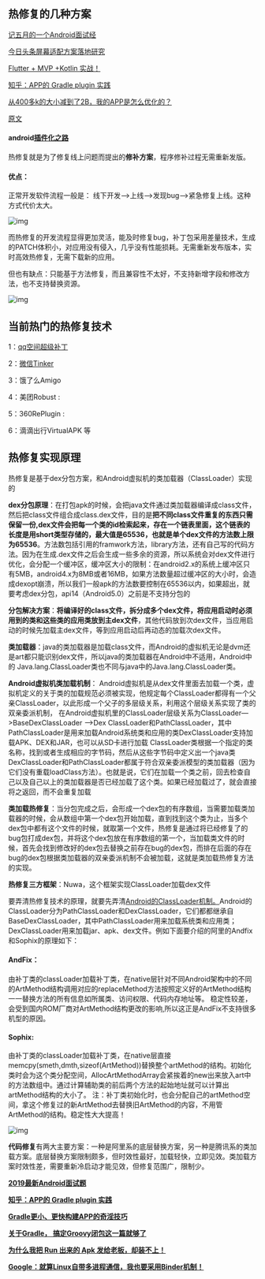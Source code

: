 ## 热修复的几种方案

[记五月的一个Android面试经](http://mp.weixin.qq.com/s?__biz=MzI3OTU0MzI4MQ==&mid=2247488166&idx=1&sn=87500da9bebf08f289e51c45b6d91569&chksm=eb477e38dc30f72e05473c9bb597e744f2787276610a6bdba89a2ef7740885c26f46528e69c8&scene=21#wechat_redirect)

[今日头条屏幕适配方案落地研究](http://mp.weixin.qq.com/s?__biz=MzI3OTU0MzI4MQ==&mid=2247488123&idx=1&sn=57f61d72c2858cd2b5dc008475d89435&chksm=eb477ee5dc30f7f325c1f52dcaccf934ea6bc0a1cc9e24d31cfb8c9cc385b5e2224c89171e12&scene=21#wechat_redirect)

[Flutter  + MVP +Kotlin 实战！](http://mp.weixin.qq.com/s?__biz=MzI3OTU0MzI4MQ==&mid=2247488369&idx=1&sn=8b5bd9cde2b9ae98ac6ccfdbd2d9d6de&chksm=eb477fefdc30f6f9c4fdcdeb8517f614dc291231d127dfb3f281c441403256d5665438e2b392&scene=21#wechat_redirect)

[知乎：APP的 Gradle plugin 实践](http://mp.weixin.qq.com/s?__biz=MzI3OTU0MzI4MQ==&mid=2247488475&idx=1&sn=91d3f70a58249ef3e6ea47ba75fbaad7&chksm=eb477f45dc30f653ad100f7c8a6432b8c3bdbbb0d40068bf567a40552aab819cf5d73c0b5842&scene=21#wechat_redirect)

[从400多k的大小减到了2B，我的APP是怎么优化的？](http://mp.weixin.qq.com/s?__biz=MzI3OTU0MzI4MQ==&mid=2247488443&idx=1&sn=41525b011e432567e6b725f0087e5bce&chksm=eb477f25dc30f6333252b37a134297156e163157e069a66827ac14a1470e2fe61e204cddf13b&scene=21#wechat_redirect)

[原文](https://www.jianshu.com/p/76d15810a8f5)

#### android[插件化之路](https://blog.csdn.net/xiangzhihong8/article/details/52876440)

热修复就是为了修复线上问题而提出的**修补方案**，程序修补过程无需重新发版。

#### 优点：

正常开发软件流程一般是： 线下开发-->上线-->发现bug-->紧急修复上线。这种方式代价太大。



![img](https:////upload-images.jianshu.io/upload_images/17289979-5f078b0e35d77910.png?imageMogr2/auto-orient/strip%7CimageView2/2/w/966/format/webp)



而热修复的开发流程显得更加灵活，能及时修复bug，补丁包采用差量技术，生成的PATCH体积小，对应用没有侵入，几乎没有性能损耗。无需重新发布版本，实时高效热修复，无需下载新的应用。

但也有缺点：只能基于方法修复，而且兼容性不太好，不支持新增字段和修改方法，也不支持替换资源。



![img](https:////upload-images.jianshu.io/upload_images/17289979-cff32c43354878d9.png?imageMogr2/auto-orient/strip%7CimageView2/2/w/928/format/webp)



## 当前热门的热修复技术

1：[qq空间超级补丁](https://links.jianshu.com/go?to=https%3A%2F%2Fblog.csdn.net%2Fasialiyazhou%2Farticle%2Fdetails%2F70495589)

2：[微信Tinker](https://links.jianshu.com/go?to=https%3A%2F%2Fblog.csdn.net%2Flmj623565791%2Farticle%2Fdetails%2F54882693)

3：饿了么Amigo

4：美团Robust :

5：360RePlugin :

6：滴滴出行VirtualAPK 等

## 热修复实现原理

热修复是基于dex分包方案，和Android虚拟机的类加载器（ClassLoader）实现的

**dex分包原理**：在打包apk的时候，会把java文件通过类加载器编译成class文件，然后把class文件组合成class.dex文件，目的是**把不同class文件重复的东西只需保留一份,dex文件会把每一个类的id检索起来，存在一个链表里面，这个链表的长度是用short类型存储的，最大值是65536，也就是单个dex文件的方法数上限为65536**。方法数包括引用的framwork方法，library方法，还有自己写的代码方法。因为在生成.dex文件之后会生成一些多余的资源，所以系统会对dex文件进行优化，会分配一个缓冲区，缓冲区大小的限制：在android2.x的系统上缓冲区只有5MB，android4.x为8MB或者16MB，如果方法数量超过缓冲区的大小时，会造成dexopt崩溃，所以我们一般apk的方法数要控制在65536以内，如果超出，就要考虑dex分包，api14（Android5.0）之前是不支持分包的

**分包解决方案**：**将编译好的class文件，拆分成多个dex文件，将应用启动时必须用到的类和这些类的应用类放到主dex文件**，其他代码放到次dex文件，当应用启动的时候先加载主dex文件，等到应用启动后再动态的加载次dex文件。

 **类加载器**：java的类加载器是加载class文件，而Android的虚拟机无论是dvm还是art都只能识别dex文件，所以java的类加载器在Android中不适用，Android中的 Java.lang.ClassLoader类也不同与java中的Java.lang.ClassLoader类。

**Android虚拟机类加载机制**： Android虚拟机是从dex文件里面去加载一个类，虚拟机定义的关于类的加载规范必须被实现，他规定每个ClassLoader都得有一个父亲ClassLoader，以此形成一个父子的多层级关系，利用这个层级关系实现了类的双亲委派机制， 在Android虚拟机里的ClassLoader层级关系为ClassLoader—>BaseDexClassLoader —>Dex ClassLoader和PathClassLoader，其中PathClassLoader是用来加载Android系统类和应用的类DexClassLoader支持加载APK、DEX和JAR，也可以从SD卡进行加载 ClassLoader类根据一个指定的类名称，找到或者生成相应的字节码，然后从这些字节码中定义出一个java类 DexClassLoader和PathClassLoader都属于符合双亲委派模型的类加载器（因为它们没有重载loadClass方法）。也就是说，它们在加载一个类之前，回去检查自己以及自己以上的类加载器是否已经加载了这个类。如果已经加载过了，就会直接将之返回，而不会重复加载

**类加载热修复**：当分包完成之后，会形成一个dex包的有序数组，当需要加载类加载器的时候，会从数组中第一个dex包开始加载，直到找到这个类为止，当多个dex包中都有这个文件的时候，就取第一个文件，热修复是通过将已经修复了的bug包打成dex包，并将这个dex包放在有序数组的第一个，当加载类文件的时候，首先会找到修改好的dex包去替换之前存在bug的dex包，而排在后面的存在bug的dex包根据类加载器的双亲委派机制不会被加载，这就是类加载热修复方法的实现。

**热修复三方框架**：Nuwa，这个框架实现ClassLoader加载dex文件

要弄清热修复技术的原理，就要先弄清[Android的ClassLoader机制。](https://links.jianshu.com/go?to=https%3A%2F%2Fblog.csdn.net%2Fxiangzhihong8%2Farticle%2Fdetails%2F52880327)Android的ClassLoader分为PathClassLoader和DexClassLoader，它们都都继承自BaseDexClassLoader，其中PathClassLoader用来加载系统类和应用类；DexClassLoader用来加载jar、apk、dex文件。例如下面要介绍的阿里的Andfix和Sophix的原理如下：

#### AndFix：

由补丁类的classLoader加载补丁类，在native层针对不同Android架构中的不同的ArtMethod结构调用对应的replaceMethod方法按照定义好的ArtMethod结构一一替换方法的所有信息如所属类、访问权限、代码内存地址等。 稳定性较差，会受到国内ROM厂商对ArtMethod结构更改的影响,所以这正是AndFix不支持很多机型的原因。

#### Sophix:

由补丁类的classLoader加载补丁类，在native层直接memcpy(smeth,dmth,sizeof(ArtMethod))替换整个artMethod的结构。初始化类时会为这个类分配空间，AllocArtMethodArray会紧挨着的new出来放入art中的方法数组中。通过计算辅助类的前后两个方法的起始地址就可以计算出artMethod结构的大小了。 注：补丁类初始化时，也会分配自己的artMethod空间，拿这个修复过的新ArtMethod去替换旧ArtMethod的内容，不用管ArtMethod的结构。稳定性大大提高！





![img](https:////upload-images.jianshu.io/upload_images/17289979-62f64593c89b2040.png?imageMogr2/auto-orient/strip%7CimageView2/2/w/908/format/webp)



**代码修复**有两大主要方案：一种是阿里系的底层替换方案，另一种是腾讯系的类加载方案。底层替换方案限制颇多，但时效性最好，加载轻快，立即见效。类加载方案时效性差，需要重新冷启动才能见效，但修复范围广，限制少。

[**2019最新Android面试题**](http://mp.weixin.qq.com/s?__biz=MzI3OTU0MzI4MQ==&mid=2247488205&idx=1&sn=e7f48a1cb80380697b0617d4e57e9cf2&chksm=eb477e53dc30f745fc4b8bd45a10da79c4a9b5342e107241a46a8b9cc958b439e642d7fd714b&scene=21#wechat_redirect)

[**知乎：APP的 Gradle plugin 实践**](http://mp.weixin.qq.com/s?__biz=MzI3OTU0MzI4MQ==&mid=2247488475&idx=1&sn=91d3f70a58249ef3e6ea47ba75fbaad7&chksm=eb477f45dc30f653ad100f7c8a6432b8c3bdbbb0d40068bf567a40552aab819cf5d73c0b5842&scene=21#wechat_redirect)

[**Gradle更小、更快构建APP的奇淫技巧**](http://mp.weixin.qq.com/s?__biz=MzI3OTU0MzI4MQ==&mid=2247486933&idx=1&sn=bb384abc650dc5e02f195b09c891a778&chksm=eb47614bdc30e85daf52ea863e3369a940d7bb4b755e2d96a5147a7d0ce680f682349a9a988c&scene=21#wechat_redirect)

[**关于Gradle， 搞定Groovy闭包这一篇就够了**](http://mp.weixin.qq.com/s?__biz=MzI3OTU0MzI4MQ==&mid=2247487745&idx=1&sn=9d1df391010bbe974cfbfb40c8f3f3bd&chksm=eb477d9fdc30f4892d5a602f6b8498293be27b1567ef55cb59a103cd42f8eaf0edc823675845&scene=21#wechat_redirect)

[**为什么我把 Run 出来的 Apk 发给老板，却装不上！**](http://mp.weixin.qq.com/s?__biz=MzI3OTU0MzI4MQ==&mid=2247488505&idx=2&sn=5483a8e6e993ec96f4845a4fe6313a5e&chksm=eb477f67dc30f671c448d7b770d8ea89c8cd287a4ce0ae03218c33b1199cd3825a022e1f540c&scene=21#wechat_redirect)

[**Google：就算Linux自带多进程通信，我也要采用Binder机制！**](http://mp.weixin.qq.com/s?__biz=MzI3OTU0MzI4MQ==&mid=2247488497&idx=1&sn=ced096b96ef0b1a4f0cbffdd73667de4&chksm=eb477f6fdc30f67969a48eea02975f547cb04528c5fa6a315ade1564aefa4dc44f2961f07144&scene=21#wechat_redirect)

